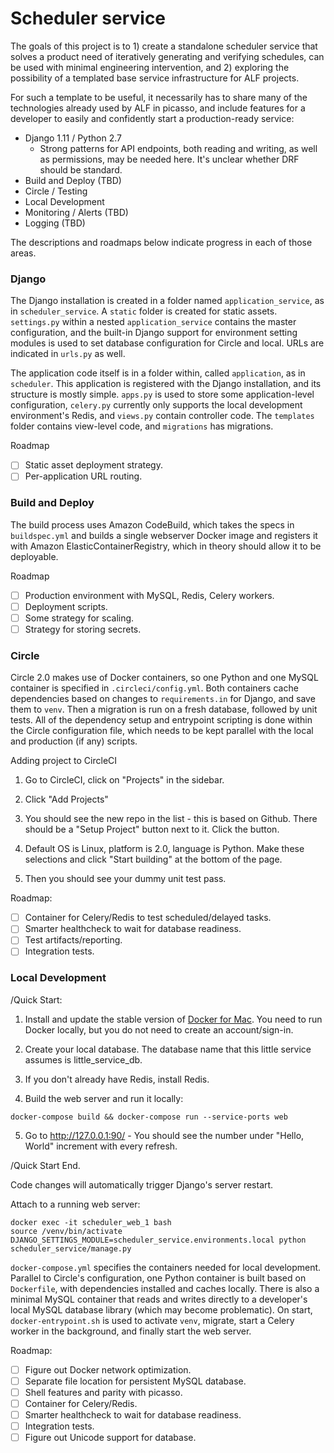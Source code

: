 # Scheduler service

The goals of this project is to 1) create a standalone scheduler service that solves a product need of iteratively generating and verifying schedules, can be used with minimal engineering intervention, and 2) exploring the possibility of a templated base service infrastructure for ALF projects.

For such a template to be useful, it necessarily has to share many of the technologies already used by ALF in picasso, and include features for a developer to easily and confidently start a production-ready service:
- Django 1.11 / Python 2.7
    - Strong patterns for API endpoints, both reading and writing, as well as permissions, may be needed here. It's unclear whether DRF should be standard.
- Build and Deploy (TBD)
- Circle / Testing
- Local Development
- Monitoring / Alerts (TBD)
- Logging (TBD)

The descriptions and roadmaps below indicate progress in each of those areas.

### Django

The Django installation is created in a folder named `application_service`, as in `scheduler_service`. A `static` folder is created for static assets. `settings.py` within a nested `application_service` contains the master configuration, and the built-in Django support for environment setting modules is used to set database configuration for Circle and local. URLs are indicated in `urls.py` as well.

The application code itself is in a folder within, called `application`, as in `scheduler`. This application is registered with the Django installation, and its structure is mostly simple. `apps.py` is used to store some application-level configuration, `celery.py` currently only supports the local development environment's Redis, and `views.py` contain controller code. The `templates` folder contains view-level code, and `migrations` has migrations.

Roadmap
- [ ] Static asset deployment strategy.
- [ ] Per-application URL routing.

### Build and Deploy

The build process uses Amazon CodeBuild, which takes the specs in `buildspec.yml` and builds a single webserver Docker image and registers it with Amazon ElasticContainerRegistry, which in theory should allow it to be deployable.

Roadmap
- [ ] Production environment with MySQL, Redis, Celery workers.
- [ ] Deployment scripts.
- [ ] Some strategy for scaling.
- [ ] Strategy for storing secrets.

### Circle
Circle 2.0 makes use of Docker containers, so one Python and one MySQL container is specified in `.circleci/config.yml`. Both containers cache dependencies based on changes to `requirements.in` for Django, and save them to `venv`. Then a migration is run on a fresh database, followed by unit tests. All of the dependency setup and entrypoint scripting is done within the Circle configuration file, which needs to be kept parallel with the local and production (if any) scripts.

Adding project to CircleCI

1. Go to CircleCI, click on "Projects" in the sidebar.

2. Click "Add Projects"

3. You should see the new repo in the list - this is based on Github. There should be a "Setup Project" button next to it. Click the button.

4. Default OS is Linux, platform is 2.0, language is Python. Make these selections and click "Start building" at the bottom of the page.

5. Then you should see your dummy unit test pass.

Roadmap:
- [ ] Container for Celery/Redis to test scheduled/delayed tasks.
- [ ] Smarter healthcheck to wait for database readiness.
- [ ] Test artifacts/reporting.
- [ ] Integration tests.

### Local Development

/Quick Start:

1. Install and update the stable version of [Docker for Mac](https://docs.docker.com/docker-for-mac/install/).
   You need to run Docker locally, but you do not need to create an account/sign-in.

2. Create your local database. The database name that this little service assumes is little_service_db.

3. If you don't already have Redis, install Redis.

4. Build the web server and run it locally:
```
docker-compose build && docker-compose run --service-ports web
```

5. Go to http://127.0.0.1:90/ - You should see the number under "Hello, World" increment with every refresh.

/Quick Start End.

Code changes will automatically trigger Django's server restart.

Attach to a running web server:
```
docker exec -it scheduler_web_1 bash
source /venv/bin/activate
DJANGO_SETTINGS_MODULE=scheduler_service.environments.local python scheduler_service/manage.py
```

`docker-compose.yml` specifies the containers needed for local development. Parallel to Circle's configuration, one Python container is built based on `Dockerfile`, with dependencies installed and caches locally. There is also a minimal MySQL container that reads and writes directly to a developer's local MySQL database library (which may become problematic). On start, `docker-entrypoint.sh` is used to activate `venv`, migrate, start a Celery worker in the background, and finally start the web server.

Roadmap:
- [ ] Figure out Docker network optimization.
- [ ] Separate file location for persistent MySQL database.
- [ ] Shell features and parity with picasso.
- [ ] Container for Celery/Redis.
- [ ] Smarter healthcheck to wait for database readiness.
- [ ] Integration tests.
- [ ] Figure out Unicode support for database.
